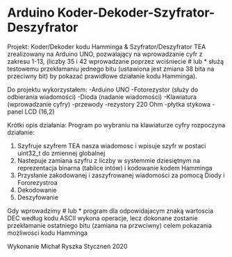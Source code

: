 # Arduino Koder-Dekoder-Szyfrator-Deszyfrator

Projekt: Koder/Dekoder kodu Hamminga & Szyfrator/Deszyfrator TEA zrealizowany na Arduino UNO, pozwalający na wprowadzanie cyfr z zakresu 1-13, (liczby 35 i 42 wprowadzane poprzez wciśniecie # lub * służą testowemu przekłamaniu jednego bitu (ustawiona jest zmiana 38 bita na przeciwny bit) by pokazać prawidłowe działanie kodu Hamminga).

Do projektu wykorzystałem: 
-Arduino UNO 
-Fotorezystor (służy do odbierania wiadomości) 
-Dioda (nadanie wiadomości) -Klawiatura (wprowadzanie cyfry) 
-przewody
-rezystory 220 Ohm 
-płytka stykowa -panel LCD (16,2)

Krótki opis działania:
Program po wybraniu na klawiaturze cyfry rozpoczyna działanie:
1) Szyfruje szyfrem TEA nasza wiadomosc i wpisuje szyfr w postaci uint32_t do zmiennej globalnej
2) Nastepuje zamiana szyfru z liczby w systemmie dziesiętnym na reprezentacja binarna (tablice intów) i kodowanie kodem Hamminga
3) Przysłanie zakodowanej i zaszyfrowanej wiadomości za pomocą Diody i Fororezystroa 
4) Dekodowanie
5) Deszyfowanie

Gdy wprowadzimy # lub * program dla odpowidajacym znaką wartoscia DEC według kodu ASCII wykona operacje, lecz dokonane zostanie przekłamanie ostatniego bitu (zamiana na przwciwny) celem pokazania możliwosci kodu Hamminga


Wykonanie  Michał Ryszka Styczneń 2020 
